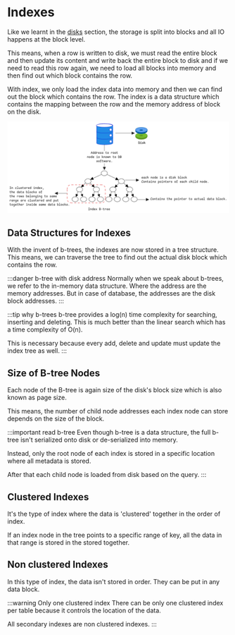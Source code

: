 # Indexes

Like we learnt in the [disks](../storage/disks.md#physical-vs-logical-sector-size) section,
the storage is split into blocks and all IO happens at the block level.

This means, when a row is written to disk, we must read the entire block
and then update its content and write back the entire block to disk
and if we need to read this row again,
we need to load all blocks into memory and then find out which block contains the row.

With index, we only load the index data into memory
and then we can find out the block which contains the row.
The index is a data structure which contains the mapping between the row
and the memory address of block on the disk.

![database-indexes](../../static/img/database-indexes.excalidraw.png)

## Data Structures for Indexes

With the invent of b-trees, the indexes are now stored in a tree structure.
This means, we can traverse the tree to find out the actual disk block which contains the row.

:::danger b-tree with disk address
Normally when we speak about b-trees, we refer to the in-memory data structure.
Where the address are the memory addresses.
But in case of database, the addresses are the disk block addresses.
:::

:::tip why b-trees
b-tree provides a log(n) time complexity for searching, inserting and deleting.
This is much better than the linear search which has a time complexity of O(n).

This is necessary because every add, delete and update must update the index tree as well.
:::

## Size of B-tree Nodes

Each node of the B-tree is again size of the disk's block size which is also known as page size.

This means, the number of child node addresses each index node can store
depends on the size of the block.

:::important read b-tree
Even though b-tree is a data structure,
the full b-tree isn't serialized onto disk or de-serialized into memory.

Instead, only the root node of each index is stored in a specific location where all metadata is stored.

After that each child node is loaded from disk based on the query.
:::

## Clustered Indexes

It's the type of index where the data is 'clustered' together in the order of index.

If an index node in the tree points to a specific range of key,
all the data in that range is stored in the stored together.

## Non clustered Indexes

In this type of index, the data isn't stored in order.
They can be put in any data block.

:::warning Only one clustered index
There can be only one clustered index per table because it controls the location of the data.

All secondary indexes are non clustered indexes.
:::

